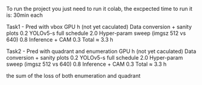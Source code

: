 To run the project you just need to run it colab, the excpected time to run it is: 30min each

Task1 - Pred with vbox GPU h (not yet caculated)
Data conversion + sanity plots 0.2
YOLOv5-s full schedule 2.0
Hyper-param sweep (imgsz 512 vs 640) 0.8
Inference + CAM 0.3
Total ≈ 3.3 h

Task2 - Pred with quadrant and enumeration GPU h (not yet caculated)
Data conversion + sanity plots 0.2
YOLOv5-s full schedule 2.0
Hyper-param sweep (imgsz 512 vs 640) 0.8
Inference + CAM 0.3
Total ≈ 3.3 h

the sum of the loss of both enumeration and quadrant
